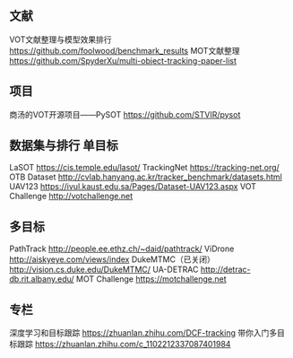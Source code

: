 ## 文献

VOT文献整理与模型效果排行 https://github.com/foolwood/benchmark_results
MOT文献整理 https://github.com/SpyderXu/multi-object-tracking-paper-list

## 项目

商汤的VOT开源项目——PySOT https://github.com/STVIR/pysot

## 数据集与排行 单目标

LaSOT https://cis.temple.edu/lasot/
TrackingNet https://tracking-net.org/
OTB Dataset http://cvlab.hanyang.ac.kr/tracker_benchmark/datasets.html
UAV123 https://ivul.kaust.edu.sa/Pages/Dataset-UAV123.aspx
VOT Challenge http://votchallenge.net


## 多目标

PathTrack http://people.ee.ethz.ch/~daid/pathtrack/
ViDrone http://aiskyeye.com/views/index
DukeMTMC（已关闭） http://vision.cs.duke.edu/DukeMTMC/
UA-DETRAC http://detrac-db.rit.albany.edu/
MOT Challenge https://motchallenge.net

## 专栏

深度学习和目标跟踪 https://zhuanlan.zhihu.com/DCF-tracking
带你入门多目标跟踪 https://zhuanlan.zhihu.com/c_1102212337087401984